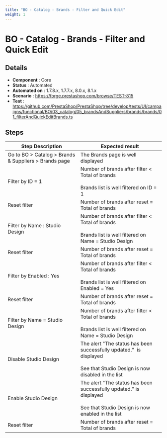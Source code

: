 ```yaml
---
title: "BO - Catalog - Brands - Filter and Quick Edit"
weight: 1
---
```


# BO - Catalog - Brands - Filter and Quick Edit
## Details
* **Component** : Core
* **Status** : Automated
* **Automated on** : 1.7.8.x, 1.7.7.x, 8.0.x, 8.1.x
* **Scenario** : https://forge.prestashop.com/browse/TEST-815
* **Test** : https://github.com/PrestaShop/PrestaShop/tree/develop/tests/UI/campaigns/functional/BO/03_catalog/05_brandsAndSuppliers/brands/brands/01_filterAndQuickEditBrands.ts

## Steps
| Step Description | Expected result |
| ----- | ----- |
| Go to BO > Catalog > Brands & Suppliers > Brands page | The Brands page is well displayed |
| Filter by ID = 1 | Number of brands after filter < Total of brands<br><br>Brands list is well filtered on ID = 1 |
| Reset filter | Number of brands after reset = Total of brands |
| Filter by Name : Studio Design | Number of brands after filter < Total of brands<br><br>Brands list is well filtered on Name = Studio Design |
| Reset filter | Number of brands after reset = Total of brands |
| Filter by Enabled : Yes | Number of brands after filter < Total of brands<br><br>Brands list is well filtered on Enabled = Yes |
| Reset filter | Number of brands after reset = Total of brands |
| Filter by Name = Studio Design | Number of brands after filter < Total of brands<br><br>Brands list is well filtered on Name = Studio Design |
| Disable Studio Design | The alert "The status has been successfully updated."  is displayed<br><br>See that Studio Design is now disabled in the list |
| Enable Studio Design | The alert "The status has been successfully updated." is displayed<br><br>See that Studio Design is now enabled in the list |
| Reset filter | Number of brands after reset = Total of brands |
